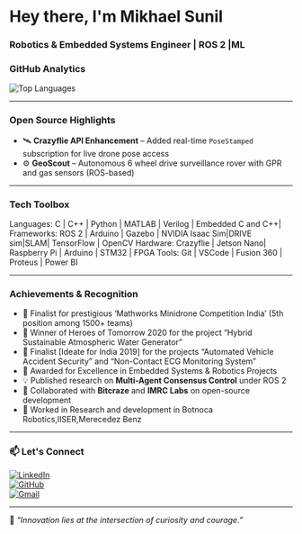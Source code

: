 # Hey there, I'm Mikhael Sunil  
### Robotics & Embedded Systems Engineer | ROS 2 |ML

###  GitHub Analytics  

 <!--
 
 ![Mikhael's GitHub Stats](https://github-readme-stats.vercel.app/api?username=MikhaelSunil&show_icons=true&theme=tokyonight&count_private=true&hide_border=true&border_radius=20) 
 -->

![Top Languages](https://github-readme-stats.vercel.app/api/top-langs/?username=MikhaelSunil&layout=compact&theme=tokyonight&hide_border=true&border_radius=20)  

---

###  Open Source Highlights
- 🛰️ **Crazyflie API Enhancement** – Added real-time `PoseStamped` subscription for live drone pose access  
- ⚙️ **GeoScout** – Autonomous 6 wheel drive  surveillance rover with GPR and gas sensors (ROS-based)  


---

###  Tech Toolbox
Languages: C | C++ | Python | MATLAB | Verilog | Embedded C and C++|
Frameworks: ROS 2 | Arduino | Gazebo | NVIDIA Isaac Sim|DRIVE sim|SLAM| TensorFlow | OpenCV
Hardware: Crazyflie | Jetson Nano| Raspberry Pi | Arduino  | STM32 | FPGA
Tools: Git | VSCode | Fusion 360 | Proteus | Power BI


---

###  Achievements & Recognition
- 🥇  Finalist for prestigious ‘Mathworks Minidrone Competition India’ (5th position among 1500+ teams)
- 🥇  Winner of Heroes of Tomorrow 2020 for the project “Hybrid Sustainable Atmospheric Water Generator”
- 🥇 Finalist [Ideate for India 2019] for the projects “Automated Vehicle Accident Security” and “Non-Contact ECG Monitoring System”
- 🥇 Awarded for Excellence in Embedded Systems & Robotics Projects
- 💡 Published research on **Multi-Agent Consensus Control** under ROS 2  
- 🤝 Collaborated with **Bitcraze** and **IMRC Labs** on open-source development
- 🤝 Worked in Research and development in Botnoca Robotics,IISER,Merecedez Benz 

---

### 📫 Let's Connect  

[![LinkedIn](https://img.shields.io/badge/LinkedIn-Mikhael%20Sunil-blue?style=for-the-badge&logo=linkedin)](https://linkedin.com/in/mikhaelsunil)  
[![GitHub](https://img.shields.io/badge/GitHub-MikhaelSunil-lightgrey?style=for-the-badge&logo=github)](https://github.com/MikhaelSunil)  
[![Gmail](https://img.shields.io/badge/Email-mikhaelsunil2200%40gmail.com-red?style=for-the-badge&logo=gmail)](mailto:mikhaelsunil2200@gmail.com)  

---

💫 *“Innovation lies at the intersection of curiosity and courage.”*  

